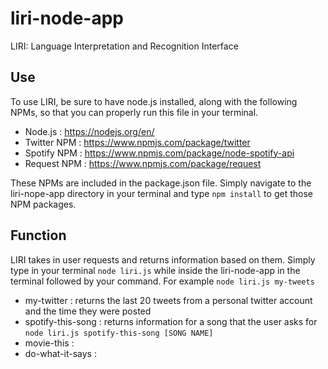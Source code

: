 # liri-node-app
LIRI: Language Interpretation and Recognition Interface

## Use
To use LIRI, be sure to have node.js installed, along with the following NPMs, so that you can properly run this file in your terminal.
* Node.js : https://nodejs.org/en/
* Twitter NPM : https://www.npmjs.com/package/twitter
* Spotify NPM : https://www.npmjs.com/package/node-spotify-api
* Request NPM : https://www.npmjs.com/package/request

These NPMs are included in the package.json file. Simply navigate to the liri-nope-app directory in your terminal and type `npm install` to get those NPM packages.

## Function
LIRI takes in user requests and returns information based on them. Simply type in your terminal `node liri.js` while inside the liri-node-app in the terminal followed by your command. For example `node liri.js my-tweets`
* my-twitter : returns the last 20 tweets from a personal twitter account and the time they were posted
* spotify-this-song : returns information for a song that the user asks for `node liri.js spotify-this-song [SONG NAME]`
* movie-this :
* do-what-it-says :
